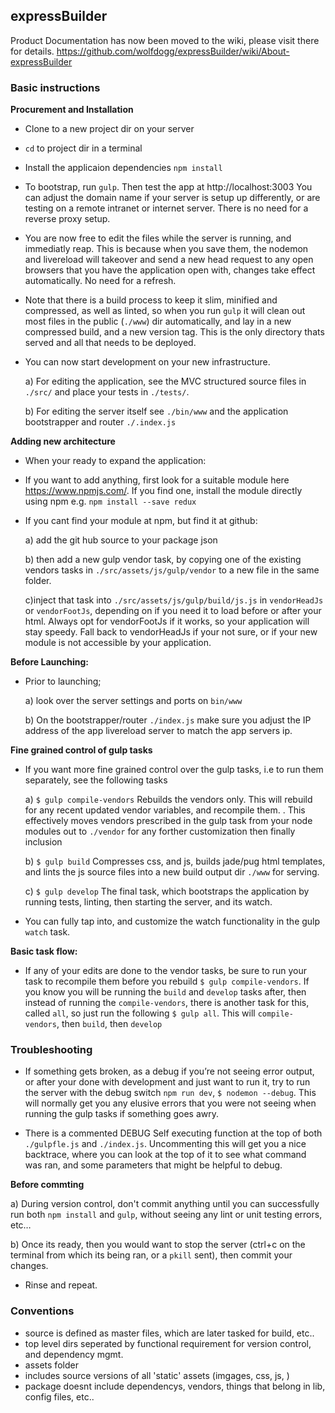 ## expressBuilder

Product Documentation has now been moved to the wiki, please visit there for details.  https://github.com/wolfdogg/expressBuilder/wiki/About-expressBuilder

### Basic instructions

**Procurement and Installation**

- Clone to a new project dir on your server

- `cd` to project dir in a terminal

- Install the applicaion dependencies `npm install`

- To bootstrap, run `gulp`.  Then test the app at http://localhost:3003 You can adjust the domain name if your server is setup up differently, or are testing on a remote intranet or internet server.  There is no need for a reverse proxy setup.  

- You are now free to edit the files while the server is running, and immediatly reap. This is because when you save them, the nodemon and livereload will takeover and send a new head request to any open browsers that you have the application open with, changes take effect automatically.  No need for a refresh.

- Note that there is a build process to keep it slim, minified and compressed, as well as linted, so when you run `gulp` it will clean out most files in the public (`./www`) dir automatically, and lay in a new compressed build, and a new version tag.  This is the only directory thats served and all that needs to be deployed.  

- You can now start development on your new infrastructure.

  a)  For editing the application, see the MVC structured source files in `./src/` and place your tests in `./tests/`.

  b) For editing the server itself see `./bin/www` and the application bootstrapper and router `./.index.js`

**Adding new architecture**

- When your ready to expand the application:

- If you want to add anything, first look for a suitable module here https://www.npmjs.com/.  If you find one, install the module directly using npm e.g. `npm install --save redux`

- If you cant find your module at npm, but find it at github:

  a) add the git hub source to your package json

  b) then add a new gulp vendor task, by copying one of the existing vendors tasks in `./src/assets/js/gulp/vendor` to a new file in the same folder.

  c)inject that task into `./src/assets/js/gulp/build/js.js` in `vendorHeadJs` or `vendorFootJs`, depending on if you need it to load before or after your html. Always opt for vendorFootJs if it works, so your application will stay speedy. Fall back to vendorHeadJs if your not sure, or if your new module is not accessible by your application.

**Before Launching:**

- Prior to launching;

  a) look over the server settings and ports on `bin/www`  

  b) On the bootstrapper/router `./index.js` make sure you adjust the IP address of the app livereload server to match the app servers ip.

**Fine grained control of gulp tasks**

- If you want more fine grained control over the gulp tasks, i.e to run them separately, see the following tasks

  a) `$ gulp compile-vendors` Rebuilds the vendors only. This will rebuild for any recent updated vendor variables, and recompile them.  .  This effectively moves vendors prescribed in the gulp task from your node modules out to `./vendor` for any forther customization then finally inclusion

  b) `$ gulp build` Compresses css, and js, builds jade/pug html templates, and lints the js source files into a new build output dir `./www` for serving.

  c) `$ gulp develop` The final task, which bootstraps the application by running tests, linting, then starting the server, and its watch.  

- You can fully tap into, and customize the watch functionality in the gulp `watch` task.  

**Basic task flow:**

- If any of your edits are done to the vendor tasks, be sure to run your task to recompile them before you rebuild `$ gulp compile-vendors`.  If you know you will be running the `build` and `develop` tasks after, then instead of running the `compile-vendors`, there is another task for this, called `all`, so just run the following `$ gulp all`.  This will `compile-vendors`, then `build`, then `develop`

### Troubleshooting

- If something gets broken, as a debug if you’re not seeing error output, or after your done with development and just want to run it, try to run the server with the debug switch `npm run dev`, `$ nodemon --debug`.  This will normally get you any elusive errors that you were not seeing when running the gulp tasks if something goes awry.

- There is a commented DEBUG Self executing function at the top of both `./gulpfle.js` and `./index.js`.  Uncommenting this will get you a nice backtrace, where you can look at the top of it to see what command was ran, and some parameters that might be helpful to debug.

**Before commting**

  a) During version control, don't commit anything until you can successfully run both `npm install` and `gulp`, without seeing any lint or unit testing errors, etc…  

  b) Once its ready, then you would want to stop the server (ctrl+c on the terminal from which its being ran, or a `pkill` sent), then commit your changes.

- Rinse and repeat.

### Conventions
- source is defined as master files, which are later tasked for build, etc..
- top level dirs seperated by functional requirement for version control, and dependency mgmt.
- assets folder
- includes source versions of all 'static' assets (imgages, css, js, )
- package doesnt include dependencys, vendors, things that belong in lib, config files, etc..

